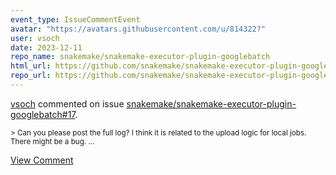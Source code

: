 ```yaml
---
event_type: IssueCommentEvent
avatar: "https://avatars.githubusercontent.com/u/814322?"
user: vsoch
date: 2023-12-11
repo_name: snakemake/snakemake-executor-plugin-googlebatch
html_url: https://github.com/snakemake/snakemake-executor-plugin-googlebatch/issues/17
repo_url: https://github.com/snakemake/snakemake-executor-plugin-googlebatch
---
```


<a href='https://github.com/vsoch' target='_blank'>vsoch</a> commented on issue <a href='https://github.com/snakemake/snakemake-executor-plugin-googlebatch/issues/17' target='_blank'>snakemake/snakemake-executor-plugin-googlebatch#17</a>.

<small>> Can you please post the full log? I think it is related to the upload logic for local jobs. There might be a bug....</small>

<a href='https://github.com/snakemake/snakemake-executor-plugin-googlebatch/issues/17' target='_blank'>View Comment</a>